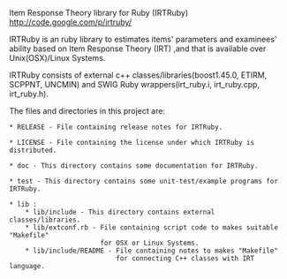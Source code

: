 Item Response Theory library for Ruby (IRTRuby)
http://code.google.com/p/irtruby/

IRTRuby is an ruby library to estimates items' parameters and examinees' ability 
based on Item Response Theory (IRT) ,and that is available over Unix(OSX)/Linux Systems.

IRTRuby consists of external c++ classes/libraries(boost1.45.0, ETIRM, SCPPNT, UNCMIN) 
and SWIG Ruby wrappers(irt_ruby.i, irt_ruby.cpp, irt_ruby.h).

The files and directories in this project are:

	* RELEASE - File containing release notes for IRTRuby.

	* LICENSE - File containing the license under which IRTRuby is distributed.

	* doc - This directory contains some documentation for IRTRuby.
	
	* test - This directory contains some unit-test/example programs for IRTRuby.
	
	* lib : 
		* lib/include - This directory contains external classes/libraries.
		* lib/extconf.rb - File containing script code to makes suitable "Makefile" 
						   for OSX or Linux Systems.
		* lib/include/README - File containing notes to makes "Makefile" 
							   for connecting C++ classes with IRT language.

